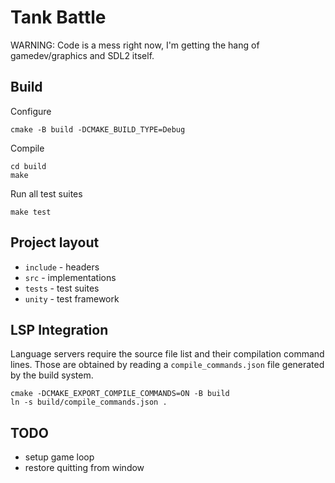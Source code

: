 # Tank Battle

WARNING: Code is a mess right now, I'm getting the hang of gamedev/graphics and SDL2 itself.


## Build

Configure 
```shell
cmake -B build -DCMAKE_BUILD_TYPE=Debug 
```

Compile
```shell
cd build
make 
```

Run all test suites
```shell
make test
```


## Project layout 

* `include` - headers
* `src`     - implementations
* `tests`   - test suites
* `unity`   - test framework


## LSP Integration

Language servers require the source file list and their compilation command lines.
Those are obtained by reading a `compile_commands.json` file generated by the build system.

```shell
cmake -DCMAKE_EXPORT_COMPILE_COMMANDS=ON -B build
ln -s build/compile_commands.json .
```


## TODO
* setup game loop
* restore quitting from window
